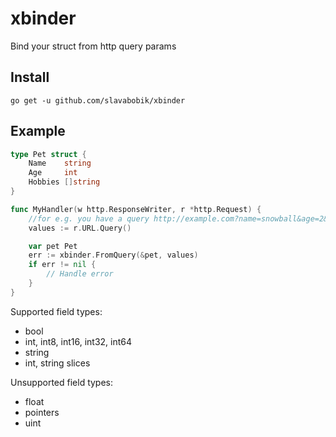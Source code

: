 xbinder
=======

Bind your struct from http query params

## Install
```
go get -u github.com/slavabobik/xbinder
``` 

## Example 
```go
type Pet struct {
	Name    string
	Age     int
	Hobbies []string
}

func MyHandler(w http.ResponseWriter, r *http.Request) {
	//for e.g. you have a query http://example.com?name=snowball&age=2&hobbies=eat,sleep,repeat
	values := r.URL.Query()

	var pet Pet
	err := xbinder.FromQuery(&pet, values)
	if err != nil {
		// Handle error
	}
}
```

Supported field types:
* bool
* int, int8,  int16, int32, int64
* string
* int, string slices

Unsupported field types:
* float
* pointers
* uint

